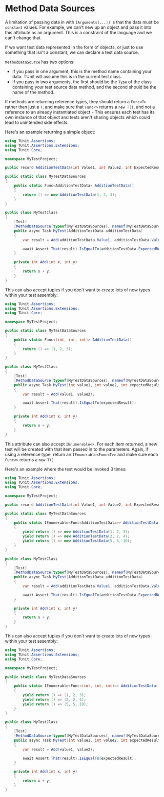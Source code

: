 # Method Data Sources

A limitation of passing data in with `[Arguments(...)]` is that the data must be `constant` values. For example, we can't new up an object and pass it into this attribute as an argument. This is a constraint of the language and we can't change that.

If we want test data represented in the form of objects, or just to use something that isn't a constant, we can declare a test data source.

`MethodDataSource` has two options:
- If you pass in one argument, this is the method name containing your data. TUnit will assume this is in the current test class.
- If you pass in two arguments, the first should be the `Type` of the class containing your test source data method, and the second should be the name of the method.

If methods are returning reference types, they should return a `Func<T>` rather than just a `T`, and make sure that `Func<>` returns a `new T()`, and not a reference to an already instantiated object - This ensures each test has its own instance of that object and tests aren't sharing objects which could lead to unintended side effects.

Here's an example returning a simple object:

```csharp
using TUnit.Assertions;
using TUnit.Assertions.Extensions;
using TUnit.Core;

namespace MyTestProject;

public record AdditionTestData(int Value1, int Value2, int ExpectedResult);

public static class MyTestDataSources
{
    public static Func<AdditionTestData> AdditionTestData()
    {
        return () => new AdditionTestData(1, 2, 3);
    }
}

public class MyTestClass
{
    [Test]
    [MethodDataSource(typeof(MyTestDataSources), nameof(MyTestDataSources.AdditionTestData))]
    public async Task MyTest(AdditionTestData additionTestData)
    {
        var result = Add(additionTestData.Value1, additionTestData.Value2);

        await Assert.That(result).IsEqualTo(additionTestData.ExpectedResult);
    }

    private int Add(int x, int y)
    {
        return x + y;
    }
}
```

This can also accept tuples if you don't want to create lots of new types within your test assembly:

```csharp
using TUnit.Assertions;
using TUnit.Assertions.Extensions;
using TUnit.Core;

namespace MyTestProject;

public static class MyTestDataSources
{
    public static Func<(int, int, int)> AdditionTestData()
    {
        return () => (1, 2, 3);
    }
}

public class MyTestClass
{
    [Test]
    [MethodDataSource(typeof(MyTestDataSources), nameof(MyTestDataSources.AdditionTestData))]
    public async Task MyTest(int value1, int value2, int expectedResult)
    {
        var result = Add(value1, value2);

        await Assert.That(result).IsEqualTo(expectedResult);
    }

    private int Add(int x, int y)
    {
        return x + y;
    }
}
```

This attribute can also accept `IEnumerable<>`. For each item returned, a new test will be created with that item passed in to the parameters. Again, if using a reference type, return an `IEnumerable<Func<T>>` and make sure each `Func<>` returns a `new T()`

Here's an example where the test would be invoked 3 times:

```csharp
using TUnit.Assertions;
using TUnit.Assertions.Extensions;
using TUnit.Core;

namespace MyTestProject;

public record AdditionTestData(int Value1, int Value2, int ExpectedResult);

public static class MyTestDataSources
{
    public static IEnumerable<Func<AdditionTestData>> AdditionTestData()
    {
        yield return () => new AdditionTestData(1, 2, 3);
        yield return () => new AdditionTestData(2, 2, 4);
        yield return () => new AdditionTestData(5, 5, 10);
    }
}

public class MyTestClass
{
    [Test]
    [MethodDataSource(typeof(MyTestDataSources), nameof(MyTestDataSources.AdditionTestData))]
    public async Task MyTest(AdditionTestData additionTestData)
    {
        var result = Add(additionTestData.Value1, additionTestData.Value2);

        await Assert.That(result).IsEqualTo(additionTestData.ExpectedResult);
    }

    private int Add(int x, int y)
    {
        return x + y;
    }
}
```

This can also accept tuples if you don't want to create lots of new types within your test assembly:

```csharp
using TUnit.Assertions;
using TUnit.Assertions.Extensions;
using TUnit.Core;

namespace MyTestProject;

public static class MyTestDataSources
{
    public static IEnumerable<Func<(int, int, int)>> AdditionTestData()
    {
        yield return () => (1, 2, 3);
        yield return () => (2, 2, 4);
        yield return () => (5, 5, 10);
    }
}

public class MyTestClass
{
    [Test]
    [MethodDataSource(typeof(MyTestDataSources), nameof(MyTestDataSources.AdditionTestData))]
    public async Task MyTest(int value1, int value2, int expectedResult)
    {
        var result = Add(value1, value2);

        await Assert.That(result).IsEqualTo(expectedResult);
    }

    private int Add(int x, int y)
    {
        return x + y;
    }
}
```
